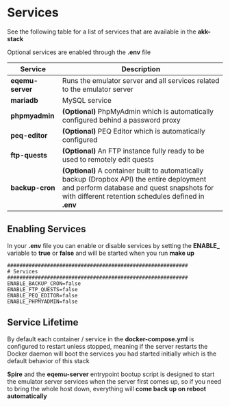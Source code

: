 # Services

See the following table for a list of services that are available in the **akk-stack**

Optional services are enabled through the **.env** file

| **Service**      | **Description**                                                                                                                                                                              |
|------------------|----------------------------------------------------------------------------------------------------------------------------------------------------------------------------------------------|
| **eqemu-server** | Runs the emulator server and all services related to the emulator server                                                                                                                     |
| **mariadb**      | MySQL service                                                                                                                                                                                |
| **phpmyadmin**   | **(Optional)** PhpMyAdmin which is automatically configured behind a password proxy                                                                                                              |
| **peq-editor**   | **(Optional)** PEQ Editor which is automatically configured                                                                                                                                      |
| **ftp-quests**   | **(Optional)** An FTP instance fully ready to be used to remotely edit quests                                                                                                                    |
| **backup-cron**  | **(Optional)** A container built to automatically backup (Dropbox API) the entire deployment and perform database and quest snapshots for with different retention schedules defined in **.env** |

## Enabling Services

In your **.env** file you can enable or disable services by setting the **ENABLE_** variable to **true** or **false** and will be started when you run **make up**

```
###########################################################
# Services
###########################################################
ENABLE_BACKUP_CRON=false
ENABLE_FTP_QUESTS=false
ENABLE_PEQ_EDITOR=false
ENABLE_PHPMYADMIN=false
```

## Service Lifetime

By default each container / service in the **docker-compose.yml** is configured to restart unless stopped, meaning if the server restarts the Docker daemon will boot the services you had started initially which is the default behavior of this stack

**Spire** and the **eqemu-server** entrypoint bootup script is designed to start the emulator server services when the server first comes up, so if you need to bring the whole host down, everything will **come back up on reboot automatically**
